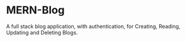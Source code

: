 # MERN-Blog
A full stack blog application, with authentication, for Creating, Reading, Updating and Deleting Blogs.

